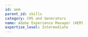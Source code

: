 ```yaml
---
id: aem
parent_id: skills
category: CMS and Generators
name: Adobe Experience Manager (AEM)
expertise_level: Intermediate
---
```

